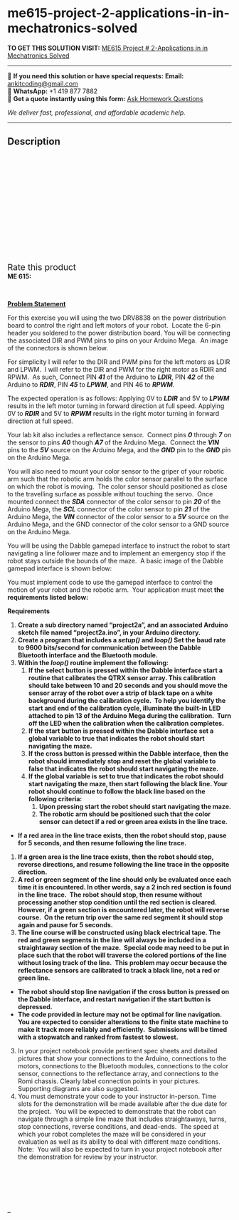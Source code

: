 # me615-project-2-applications-in-in-mechatronics-solved
**TO GET THIS SOLUTION VISIT:** [ME615 Project # 2-Applications in in Mechatronics Solved](https://www.ankitcodinghub.com/product/me615-project-2-applications-in-in-mechatronics-solved/)


---

📩 **If you need this solution or have special requests:** **Email:** ankitcoding@gmail.com  
📱 **WhatsApp:** +1 419 877 7882  
📄 **Get a quote instantly using this form:** [Ask Homework Questions](https://www.ankitcodinghub.com/services/ask-homework-questions/)

*We deliver fast, professional, and affordable academic help.*

---

<h2>Description</h2>



<div class="kk-star-ratings kksr-auto kksr-align-center kksr-valign-top" data-payload="{&quot;align&quot;:&quot;center&quot;,&quot;id&quot;:&quot;98620&quot;,&quot;slug&quot;:&quot;default&quot;,&quot;valign&quot;:&quot;top&quot;,&quot;ignore&quot;:&quot;&quot;,&quot;reference&quot;:&quot;auto&quot;,&quot;class&quot;:&quot;&quot;,&quot;count&quot;:&quot;0&quot;,&quot;legendonly&quot;:&quot;&quot;,&quot;readonly&quot;:&quot;&quot;,&quot;score&quot;:&quot;0&quot;,&quot;starsonly&quot;:&quot;&quot;,&quot;best&quot;:&quot;5&quot;,&quot;gap&quot;:&quot;4&quot;,&quot;greet&quot;:&quot;Rate this product&quot;,&quot;legend&quot;:&quot;0\/5 - (0 votes)&quot;,&quot;size&quot;:&quot;24&quot;,&quot;title&quot;:&quot;ME615 Project # 2-Applications in in Mechatronics Solved&quot;,&quot;width&quot;:&quot;0&quot;,&quot;_legend&quot;:&quot;{score}\/{best} - ({count} {votes})&quot;,&quot;font_factor&quot;:&quot;1.25&quot;}">

<div class="kksr-stars">

<div class="kksr-stars-inactive">
            <div class="kksr-star" data-star="1" style="padding-right: 4px">


<div class="kksr-icon" style="width: 24px; height: 24px;"></div>
        </div>
            <div class="kksr-star" data-star="2" style="padding-right: 4px">


<div class="kksr-icon" style="width: 24px; height: 24px;"></div>
        </div>
            <div class="kksr-star" data-star="3" style="padding-right: 4px">


<div class="kksr-icon" style="width: 24px; height: 24px;"></div>
        </div>
            <div class="kksr-star" data-star="4" style="padding-right: 4px">


<div class="kksr-icon" style="width: 24px; height: 24px;"></div>
        </div>
            <div class="kksr-star" data-star="5" style="padding-right: 4px">


<div class="kksr-icon" style="width: 24px; height: 24px;"></div>
        </div>
    </div>

<div class="kksr-stars-active" style="width: 0px;">
            <div class="kksr-star" style="padding-right: 4px">


<div class="kksr-icon" style="width: 24px; height: 24px;"></div>
        </div>
            <div class="kksr-star" style="padding-right: 4px">


<div class="kksr-icon" style="width: 24px; height: 24px;"></div>
        </div>
            <div class="kksr-star" style="padding-right: 4px">


<div class="kksr-icon" style="width: 24px; height: 24px;"></div>
        </div>
            <div class="kksr-star" style="padding-right: 4px">


<div class="kksr-icon" style="width: 24px; height: 24px;"></div>
        </div>
            <div class="kksr-star" style="padding-right: 4px">


<div class="kksr-icon" style="width: 24px; height: 24px;"></div>
        </div>
    </div>
</div>


<div class="kksr-legend" style="font-size: 19.2px;">
            <span class="kksr-muted">Rate this product</span>
    </div>
    </div>
<strong>ME 615:</strong>

&nbsp;

<strong><u>Problem Statement</u></strong>

For this exercise you will using the two DRV8838 on the power distribution board to control the right and left motors of your robot.&nbsp; Locate the 6-pin header you soldered to the power distribution board. You will be connecting the associated DIR and PWM pins to pins on your Arduino Mega.&nbsp; An image of the connectors is shown below.

For simplicity I will refer to the DIR and PWM pins for the left motors as LDIR and LPWM.&nbsp; I will refer to the DIR and PWM for the right motor as RDIR and RPWM.&nbsp; As such, Connect PIN <strong><em>41</em></strong> of the Arduino to <strong><em>L</em></strong><strong><em>DIR</em></strong>, PIN <strong><em>42</em></strong> of the Arduino to <strong><em>RDIR</em></strong>, PIN <strong><em>45</em></strong> to <strong><em>LPWM</em></strong>, and PIN 46 to <strong><em>RPWM</em></strong>.

The expected operation is as follows: Applying 0V to <strong><em>LDIR</em></strong> and 5V to <strong><em>LPWM</em></strong> results in the left motor turning in forward direction at full speed. Applying 0V to <strong><em>RDIR</em></strong> and 5V to <strong><em>RPWM</em></strong> results in the right motor turning in forward direction at full speed.

Your lab kit also includes a reflectance sensor.&nbsp; Connect pins <strong><em>0</em></strong> through <strong><em>7</em></strong> on the sensor to pins <strong><em>A0</em></strong> though <strong><em>A7</em></strong> of the Arduino Mega.&nbsp; Connect the <strong><em>VIN</em></strong> pins to the <strong><em>5V</em></strong> source on the Arduino Mega, and the <strong><em>GND</em></strong> pin to the <strong><em>GND</em></strong> pin on the Arduino Mega.

You will also need to mount your color sensor to the griper of your robotic arm such that the robotic arm holds the color sensor parallel to the surface on which the robot is moving.&nbsp; The color sensor should positioned as close to the travelling surface as possible without touching the servo.&nbsp; Once mounted connect the <strong><em>SDA</em></strong> connector of the color sensor to pin <strong><em>20</em></strong> of the Arduino Mega, the <strong><em>SCL</em></strong> connector of the color sensor to pin <strong><em>21</em></strong> of the Arduino Mega, the <strong><em>VIN</em></strong> connector of the color sensor to a <strong><em>5V</em></strong> source on the Arduino Mega, and the GND connector of the color sensor to a GND source on the Arduino Mega.

You will be using the Dabble gamepad interface to instruct the robot to start navigating a line follower maze and to implement an emergency stop if the robot stays outside the bounds of the maze.&nbsp; A basic image of the Dabble gamepad interface is shown below:

You must implement code to use the gamepad interface to control the motion of your robot and the robotic arm.&nbsp; Your application must meet <strong>the requirements listed below:</strong>

<strong>Requirements</strong>

<ol>
<li><strong>Create a sub directory named “project2a”, and an associated Arduino sketch file named “project2a.ino”, in your Arduino directory.&nbsp;</strong></li>
<li><strong>Create a program that includes a </strong><strong><em>setup()</em></strong><strong> and </strong><strong><em>loop()</em></strong><strong> Set the baud rate to 9600 bits/second for communication between the Dabble Bluetooth interface and the Bluetooth module.&nbsp; </strong></li>
<li><strong>Within the </strong><strong><em>loop()</em></strong><strong> routine implement the following:</strong>
<ol>
<li><strong>If the select button is pressed within the Dabble interface start a routine that calibrates the QTRX sensor array. This calibration should take between 10 and 20 seconds and you should move the sensor array of the robot over a strip of black tape on a white background during the calibration cycle.&nbsp; To help you identify the start and end of the calibration cycle, illuminate the built-in LED attached to pin 13 of the Arduino Mega during the calibration.&nbsp; Turn off the LED when the calibration when the calibration completes.</strong></li>
<li><strong>If the start button is pressed within the Dabble interface set a global variable to true that indicates the robot should start navigating the maze. </strong></li>
<li><strong>If the cross button is pressed within the Dabble interface, then the robot should immediately stop and reset the global variable to false that indicates the robot should start navigating the maze.</strong></li>
<li><strong>If the global variable is set to true that indicates the robot should start navigating the maze, then start following the black line. Your robot should continue to follow the black line based on the following criteria:&nbsp; </strong>
<ol>
<li><strong>Upon pressing start the robot should start navigating the maze.</strong></li>
<li><strong>The robotic arm should be positioned such that the color sensor can detect if a red or green area exists in the line trace. </strong></li>
</ol>
</li>
</ol>
</li>
</ol>
<ul>
<li><strong>If a red area in the line trace exists, then the robot should stop, pause for 5 seconds, and then resume following the line trace.</strong></li>
</ul>
<ol>
<li><strong>If a green area is the line trace exists, then the robot should stop, reverse directions, and resume following the line trace in the opposite direction.</strong></li>
<li><strong>A red or green segment of the line should only be evaluated once each time it is encountered. In other words, say a 2 inch red section is found in the line trace.&nbsp; The robot should stop, then resume without processing another stop condition until the red section is cleared.&nbsp; However, if a green section is encountered later, the robot will reverse course.&nbsp; On the return trip over the same red segment it should stop again and pause for 5 seconds.&nbsp; </strong></li>
<li><strong>The line course will be constructed using black electrical tape. The red and green segments in the line will always be included in a straightaway section of the maze.&nbsp; Special code may need to be put in place such that the robot will traverse the colored portions of the line without losing track of the line.&nbsp; This problem may occur because the reflectance sensors are calibrated to track a black line, not a red or green line.</strong></li>
</ol>
<ul>
<li><strong>The robot should stop line navigation if the cross button is pressed on the Dabble interface, and restart navigation if the start button is depressed.</strong></li>
<li><strong>The code provided in lecture may not be optimal for line navigation. You are expected to consider alterations to the finite state machine to make it track more reliably and efficiently.&nbsp; Submissions will be timed with a stopwatch and ranked from fastest to slowest. </strong></li>
</ul>
<ol start="3">
<li>In your project notebook provide pertinent spec sheets and detailed pictures that show your connections to the Arduino, connections to the motors, connections to the Bluetooth modules, connections to the color sensor, connections to the reflectance array, and connections to the Romi chassis. Clearly label connection points in your pictures.&nbsp; Supporting diagrams are also suggested.</li>
<li>You must demonstrate your code to your instructor in-person. Time slots for the demonstration will be made available after the due date for the project. &nbsp;You will be expected to demonstrate that the robot can navigate through a simple line maze that includes straightaways, turns, stop connections, reverse conditions, and dead-ends.&nbsp; The speed at which your robot completes the maze will be considered in your evaluation as well as its ability to deal with different maze conditions.&nbsp; Note:&nbsp; You will also be expected to turn in your project notebook after the demonstration for review by your instructor.</li>
</ol>
&nbsp;

&nbsp;

&nbsp;

–
